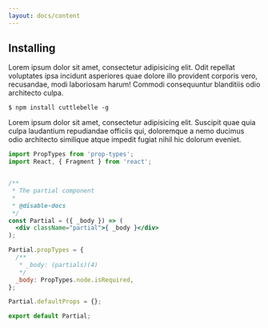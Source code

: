 ```yaml
---
layout: docs/content
---
```


## Installing

Lorem ipsum dolor sit amet, consectetur adipisicing elit. Odit repellat voluptates ipsa incidunt asperiores quae dolore illo provident corporis vero, recusandae, modi laboriosam harum! Commodi consequuntur blanditiis odio architecto culpa.

```shell
$ npm install cuttlebelle -g
```

Lorem ipsum dolor sit amet, consectetur adipisicing elit. Suscipit quae quia culpa laudantium repudiandae officiis qui, doloremque a nemo ducimus odio architecto similique atque impedit fugiat nihil hic dolorum eveniet.

```jsx
import PropTypes from 'prop-types';
import React, { Fragment } from 'react';


/**
 * The partial component
 *
 * @disable-docs
 */
const Partial = ({ _body }) => (
  <div className="partial">{ _body }</div>
);

Partial.propTypes = {
  /**
   * _body: (partials)(4)
   */
  _body: PropTypes.node.isRequired,
};

Partial.defaultProps = {};

export default Partial;

```
